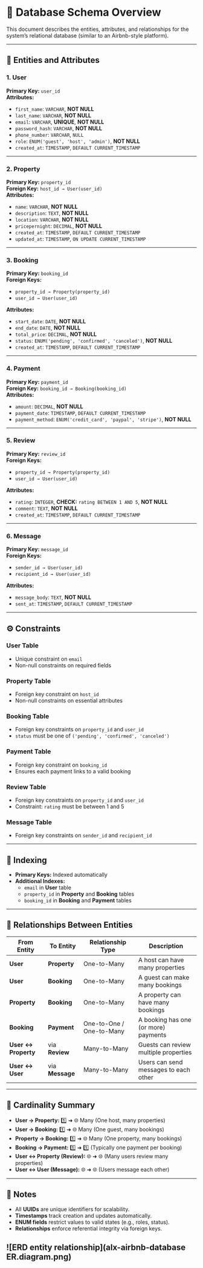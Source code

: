 # 🏡 Database Schema Overview

This document describes the entities, attributes, and relationships for the system’s relational database (similar to an Airbnb-style platform).

---

## 📘 Entities and Attributes

### **1. User**
**Primary Key:** `user_id`  
**Attributes:**
- `first_name`: `VARCHAR`, **NOT NULL**  
- `last_name`: `VARCHAR`, **NOT NULL**  
- `email`: `VARCHAR`, **UNIQUE**, **NOT NULL**  
- `password_hash`: `VARCHAR`, **NOT NULL**  
- `phone_number`: `VARCHAR`, `NULL`  
- `role`: `ENUM('guest', 'host', 'admin')`, **NOT NULL**  
- `created_at`: `TIMESTAMP`, `DEFAULT CURRENT_TIMESTAMP`

---

### **2. Property**
**Primary Key:** `property_id`  
**Foreign Key:** `host_id → User(user_id)`  
**Attributes:**
- `name`: `VARCHAR`, **NOT NULL**  
- `description`: `TEXT`, **NOT NULL**  
- `location`: `VARCHAR`, **NOT NULL**  
- `pricepernight`: `DECIMAL`, **NOT NULL**  
- `created_at`: `TIMESTAMP`, `DEFAULT CURRENT_TIMESTAMP`  
- `updated_at`: `TIMESTAMP`, `ON UPDATE CURRENT_TIMESTAMP`

---

### **3. Booking**
**Primary Key:** `booking_id`  
**Foreign Keys:**  
- `property_id → Property(property_id)`  
- `user_id → User(user_id)`  

**Attributes:**
- `start_date`: `DATE`, **NOT NULL**  
- `end_date`: `DATE`, **NOT NULL**  
- `total_price`: `DECIMAL`, **NOT NULL**  
- `status`: `ENUM('pending', 'confirmed', 'canceled')`, **NOT NULL**  
- `created_at`: `TIMESTAMP`, `DEFAULT CURRENT_TIMESTAMP`

---

### **4. Payment**
**Primary Key:** `payment_id`  
**Foreign Key:** `booking_id → Booking(booking_id)`  
**Attributes:**
- `amount`: `DECIMAL`, **NOT NULL**  
- `payment_date`: `TIMESTAMP`, `DEFAULT CURRENT_TIMESTAMP`  
- `payment_method`: `ENUM('credit_card', 'paypal', 'stripe')`, **NOT NULL**

---

### **5. Review**
**Primary Key:** `review_id`  
**Foreign Keys:**  
- `property_id → Property(property_id)`  
- `user_id → User(user_id)`  

**Attributes:**
- `rating`: `INTEGER`, **CHECK:** `rating BETWEEN 1 AND 5`, **NOT NULL**  
- `comment`: `TEXT`, **NOT NULL**  
- `created_at`: `TIMESTAMP`, `DEFAULT CURRENT_TIMESTAMP`

---

### **6. Message**
**Primary Key:** `message_id`  
**Foreign Keys:**  
- `sender_id → User(user_id)`  
- `recipient_id → User(user_id)`  

**Attributes:**
- `message_body`: `TEXT`, **NOT NULL**  
- `sent_at`: `TIMESTAMP`, `DEFAULT CURRENT_TIMESTAMP`

---

## ⚙️ Constraints

### **User Table**
- Unique constraint on `email`  
- Non-null constraints on required fields  

### **Property Table**
- Foreign key constraint on `host_id`  
- Non-null constraints on essential attributes  

### **Booking Table**
- Foreign key constraints on `property_id` and `user_id`  
- `status` must be one of `('pending', 'confirmed', 'canceled')`  

### **Payment Table**
- Foreign key constraint on `booking_id`  
- Ensures each payment links to a valid booking  

### **Review Table**
- Foreign key constraints on `property_id` and `user_id`  
- Constraint: `rating` must be between 1 and 5  

### **Message Table**
- Foreign key constraints on `sender_id` and `recipient_id`

---

## 🧭 Indexing

- **Primary Keys:** Indexed automatically  
- **Additional Indexes:**
  - `email` in **User** table  
  - `property_id` in **Property** and **Booking** tables  
  - `booking_id` in **Booking** and **Payment** tables  

---

## 🔗 Relationships Between Entities

| From Entity | To Entity | Relationship Type | Description |
|--------------|------------|-------------------|--------------|
| **User** | **Property** | One-to-Many | A host can have many properties |
| **User** | **Booking** | One-to-Many | A guest can make many bookings |
| **Property** | **Booking** | One-to-Many | A property can have many bookings |
| **Booking** | **Payment** | One-to-One / One-to-Many | A booking has one (or more) payments |
| **User ↔ Property** | via **Review** | Many-to-Many | Guests can review multiple properties |
| **User ↔ User** | via **Message** | Many-to-Many | Users can send messages to each other |

---

## 🧩 Cardinality Summary

- **User → Property:** 1️⃣ ➜ 🌐 Many (One host, many properties)  
- **User → Booking:** 1️⃣ ➜ 🌐 Many (One guest, many bookings)  
- **Property → Booking:** 1️⃣ ➜ 🌐 Many (One property, many bookings)  
- **Booking → Payment:** 1️⃣ ➜ 1️⃣ (Typically one payment per booking)  
- **User ↔ Property (Review):** 🌐 ➜ 🌐 (Many users review many properties)  
- **User ↔ User (Message):** 🌐 ➜ 🌐 (Users message each other)

---

## 🧠 Notes

- All **UUIDs** are unique identifiers for scalability.  
- **Timestamps** track creation and updates automatically.  
- **ENUM fields** restrict values to valid states (e.g., roles, status).  
- **Relationships** enforce referential integrity via foreign keys.

![ERD entity relationship](alx-airbnb-database ER.diagram.png)
---


